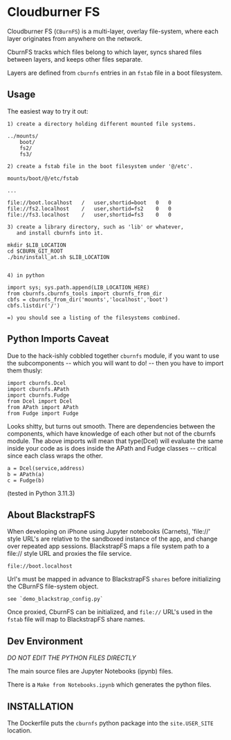 # Cloudburner FS

Cloudburner FS (`CBurnFS`) is a multi-layer, overlay file-system, where each layer originates from anywhere on the network.

CburnFS tracks which files belong to which layer, syncs shared files between layers, and keeps other files separate.

Layers are defined from `cburnfs` entries in an `fstab` file in a boot filesystem.


## Usage

The easiest way to try it out:
    
    1) create a directory holding different mounted file systems.

    ../mounts/
        boot/
        fs2/
        fs3/

    2) create a fstab file in the boot filesystem under '@/etc'.

    mounts/boot/@/etc/fstab

    ...

    file://boot.localhost   /   user,shortid=boot   0   0
    file://fs2.localhost    /   user,shortid=fs2    0   0
    file://fs3.localhost    /   user,shortid=fs3    0   0

    3) create a library directory, such as 'lib' or whatever,
       and install cburnfs into it.

    mkdir $LIB_LOCATION
    cd $CBURN_GIT_ROOT
    ./bin/install_at.sh $LIB_LOCATION 


    4) in python

    import sys; sys.path.append(LIB_LOCATION_HERE)
    from cburnfs.cburnfs_tools import cburnfs_from_dir
    cbfs = cburnfs_from_dir('mounts','localhost','boot')
    cbfs.listdir('/')

    =) you should see a listing of the filesystems combined.


## Python Imports Caveat

Due to the hack-ishly cobbled together `cburnfs` module,
if you want to use the subcomponents -- which you will want to do! -- then you have to import them thusly:

    import cburnfs.Dcel
    import cburnfs.APath
    import cburnfs.Fudge
    from Dcel import Dcel
    from APath import APath
    from Fudge import Fudge

Looks shitty, but turns out smooth. There are dependencies between the components, which have knowledge of each other but not of the cburnfs module. The above imports will mean that type(Dcel) will evaluate the same inside your code as is does inside the APath and Fudge classes -- critical since each class wraps the other.

    a = Dcel(service,address)
    b = APath(a)
    c = Fudge(b)

(tested in Python 3.11.3)


## About BlackstrapFS

When developing on iPhone using Jupyter notebooks (Carnets), 'file://' style URL's are relative to the sandboxed instance of the app, and change over repeated app sessions. BlackstrapFS maps a file system path to a file:// style URL and proxies the file service.

    file://boot.localhost

Url's must be mapped in advance to BlackstrapFS `shares` before initializing the CBurnFS file-system object.

	see `demo_blackstrap_config.py`

Once proxied, CburnFS can be initialized, and `file://` URL's used in the `fstab` file will map to BlackstrapFS share names.



## Dev Environment

*DO NOT EDIT THE PYTHON FILES DIRECTLY*

The main source files are Jupyter Notebooks (ipynb) files.

There is a `Make from Notebooks.ipynb` which generates the python files.


## INSTALLATION

The Dockerfile puts the `cburnfs` python package into the `site.USER_SITE` location.




